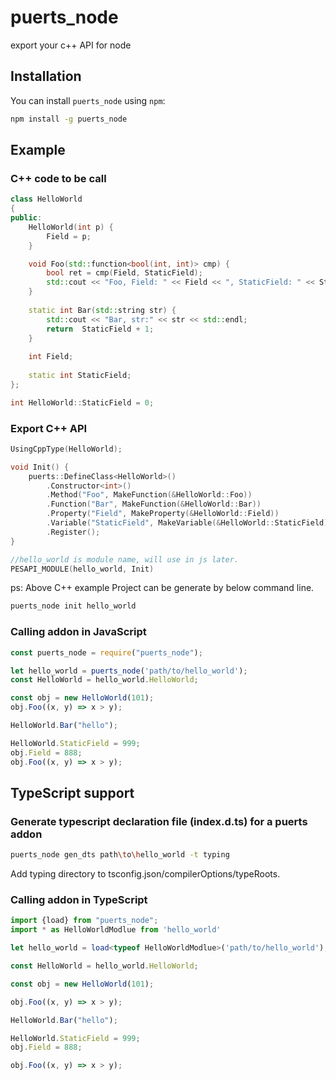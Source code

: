 # puerts_node

export your c++ API for node

## Installation

You can install `puerts_node` using `npm`:

``` bash
npm install -g puerts_node
```

## Example

### C++ code to be call

``` c++
class HelloWorld
{
public:
    HelloWorld(int p) {
        Field = p;
    }

    void Foo(std::function<bool(int, int)> cmp) {
        bool ret = cmp(Field, StaticField);
        std::cout << "Foo, Field: " << Field << ", StaticField: " << StaticField << ", compare result:" << ret << std::endl;
    }
    
    static int Bar(std::string str) {
        std::cout << "Bar, str:" << str << std::endl;
        return  StaticField + 1;
    }
    
    int Field;
    
    static int StaticField;
};

int HelloWorld::StaticField = 0;
```

### Export C++ API

``` c++
UsingCppType(HelloWorld);

void Init() {
    puerts::DefineClass<HelloWorld>()
        .Constructor<int>()
        .Method("Foo", MakeFunction(&HelloWorld::Foo))
        .Function("Bar", MakeFunction(&HelloWorld::Bar))
        .Property("Field", MakeProperty(&HelloWorld::Field))
        .Variable("StaticField", MakeVariable(&HelloWorld::StaticField))
        .Register();
}

//hello_world is module name, will use in js later.
PESAPI_MODULE(hello_world, Init)
```

ps: Above C++ example Project can be generate by below command line.

``` bash
puerts_node init hello_world
```

### Calling addon in JavaScript

``` javascript
const puerts_node = require("puerts_node");

let hello_world = puerts_node('path/to/hello_world');
const HelloWorld = hello_world.HelloWorld;

const obj = new HelloWorld(101);
obj.Foo((x, y) => x > y);

HelloWorld.Bar("hello");

HelloWorld.StaticField = 999;
obj.Field = 888;
obj.Foo((x, y) => x > y);
```

## TypeScript support

### Generate typescript declaration file (index.d.ts) for a puerts addon

``` bash
puerts_node gen_dts path\to\hello_world -t typing
```

Add typing directory to tsconfig.json/compilerOptions/typeRoots.

### Calling addon in TypeScript

``` typescript
import {load} from "puerts_node";
import * as HelloWorldModlue from 'hello_world'

let hello_world = load<typeof HelloWorldModlue>('path/to/hello_world');

const HelloWorld = hello_world.HelloWorld;

const obj = new HelloWorld(101);

obj.Foo((x, y) => x > y);

HelloWorld.Bar("hello");

HelloWorld.StaticField = 999;
obj.Field = 888;

obj.Foo((x, y) => x > y);

```
